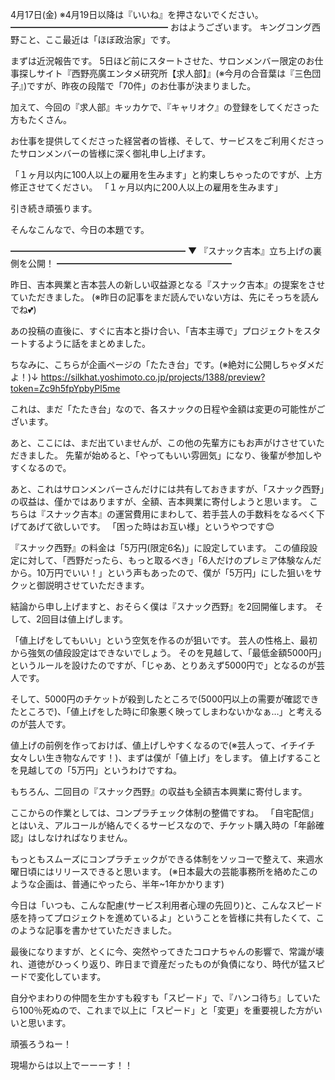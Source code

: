 4月17日(金) ※4月19日以降は『いいね』を押さないでください。
━━━━━━━━━━━━━━━━━━
おはようございます。
キングコング西野こと、ここ最近は「ほぼ政治家」です。

まずは近況報告です。
5日ほど前にスタートさせた、サロンメンバー限定のお仕事探しサイト『西野亮廣エンタメ研究所【求人部】』(※今月の合音葉は『三色団子』)ですが、昨夜の段階で「70件」のお仕事が決まりました。

加えて、今回の『求人部』キッカケで、『キャリオク』の登録をしてくださった方もたくさん。

お仕事を提供してくださった経営者の皆様、そして、サービスをご利用くださったサロンメンバーの皆様に深く御礼申し上げます。

「１ヶ月以内に100人以上の雇用を生みます」と約束しちゃったのですが、上方修正させてください。
「１ヶ月以内に200人以上の雇用を生みます」

引き続き頑張ります。

そんなこんなで、今日の本題です。

━━━━━━━━━━━━━━━━━━━━
▼ 『スナック吉本』立ち上げの裏側を公開！
━━━━━━━━━━━━━━━━━━━━

昨日、吉本興業と吉本芸人の新しい収益源となる『スナック吉本』の提案をさせていただきました。
(※昨日の記事をまだ読んでいない方は、先にそっちを読んでね💕)

あの投稿の直後に、すぐに吉本と掛け合い、「吉本主導で」プロジェクトをスタートするように話をまとめました。

ちなみに、こちらが企画ページの「たたき台」です。(※絶対に公開しちゃダメだよ！)↓
https://silkhat.yoshimoto.co.jp/projects/1388/preview?token=Zc9h5fpYpbyPl5me

これは、まだ「たたき台」なので、各スナックの日程や金額は変更の可能性がございます。

あと、ここには、まだ出ていませんが、この他の先輩方にもお声がけさせていただきました。
先輩が始めると、「やってもいい雰囲気」になり、後輩が参加しやすくなるので。

あと、これはサロンメンバーさんだけには共有しておきますが、「スナック西野」の収益は、僅かではありますが、全額、吉本興業に寄付しようと思います。
こちらは『スナック吉本』の運営費用にまわして、若手芸人の手数料をなるべく下げてあげて欲しいです。
「困った時はお互い様」というやつです😊

『スナック西野』の料金は「5万円(限定6名)」に設定しています。
この値段設定に対して、「西野だったら、もっと取るべき」「6人だけのプレミア体験なんだから。10万円でいい！」という声もあったので、僕が「5万円」にした狙いをサクッと御説明させていただきます。

結論から申し上げますと、おそらく僕は『スナック西野』を2回開催します。
そして、2回目は値上げします。

「値上げをしてもいい」という空気を作るのが狙いです。
芸人の性格上、最初から強気の値段設定はできないでしょう。
そのを見越して、「最低金額5000円」というルールを設けたのですが、「じゃあ、とりあえず5000円で」となるのが芸人です。

そして、5000円のチケットが殺到したところで(5000円以上の需要が確認できたところで)、「値上げをした時に印象悪く映ってしまわないかなぁ…」と考えるのが芸人です。

値上げの前例を作っておけば、値上げしやすくなるので(※芸人って、イチイチ女々しい生き物なんです！)、まずは僕が「値上げ」をします。
値上げすることを見越しての「5万円」というわけですね。

もちろん、二回目の『スナック西野』の収益も全額吉本興業に寄付します。

ここからの作業としては、コンプラチェック体制の整備ですね。
「自宅配信」とはいえ、アルコールが絡んでくるサービスなので、チケット購入時の「年齢確認」はしなければなりません。

もっともスムーズにコンプラチェックができる体制をソッコーで整えて、来週水曜日頃にはリリースできると思います。
(※日本最大の芸能事務所を絡めたこのような企画は、普通にやったら、半年~1年かかります)

今日は「いつも、こんな配慮(サービス利用者心理の先回り)と、こんなスピード感を持ってプロジェクトを進めているよ」ということを皆様に共有したくて、このような記事を書かせていただきました。

最後になりますが、とくに今、突然やってきたコロナちゃんの影響で、常識が壊れ、道徳がひっくり返り、昨日まで資産だったものが負債になり、時代が猛スピードで変化しています。

自分やまわりの仲間を生かすも殺すも「スピード」で、『ハンコ待ち』していたら100％死ぬので、これまで以上に「スピード」と「変更」を重要視した方がいいと思います。

頑張ろうねー！

現場からは以上でーーーす！！
